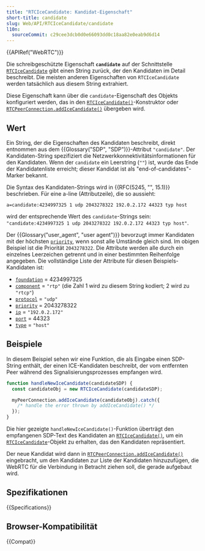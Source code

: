 ```yaml
---
title: "RTCIceCandidate: Kandidat-Eigenschaft"
short-title: candidate
slug: Web/API/RTCIceCandidate/candidate
l10n:
  sourceCommit: c29cee3dcb0d0e66093dd0c18aa82e0eab9d6d14
---
```


{{APIRef("WebRTC")}}

Die schreibgeschützte Eigenschaft **`candidate`** auf der Schnittstelle [`RTCIceCandidate`](/de/docs/Web/API/RTCIceCandidate) gibt einen String zurück, der den Kandidaten im Detail beschreibt.
Die meisten anderen Eigenschaften von `RTCIceCandidate` werden tatsächlich aus diesem String extrahiert.

Diese Eigenschaft kann über die `candidate`-Eigenschaft des Objekts konfiguriert werden, das in den [`RTCIceCandidate()`](/de/docs/Web/API/RTCIceCandidate/RTCIceCandidate)-Konstruktor oder [`RTCPeerConnection.addIceCandidate()`](/de/docs/Web/API/RTCPeerConnection/addIceCandidate) übergeben wird.

## Wert

Ein String, der die Eigenschaften des Kandidaten beschreibt, direkt entnommen aus dem {{Glossary("SDP", "SDP")}}-Attribut `"candidate"`.
Der Kandidaten-String spezifiziert die Netzwerkkonnektivitätsinformationen für den Kandidaten.
Wenn der `candidate` ein Leerstring (`""`) ist, wurde das Ende der Kandidatenliste erreicht; dieser Kandidat ist als "end-of-candidates"-Marker bekannt.

Die Syntax des Kandidaten-Strings wird in {{RFC(5245, "", 15.1)}} beschrieben. Für eine a-line (Attributzeile), die so aussieht:

```plain
a=candidate:4234997325 1 udp 2043278322 192.0.2.172 44323 typ host
```

wird der entsprechende Wert des `candidate`-Strings sein: `"candidate:4234997325 1 udp 2043278322 192.0.2.172 44323 typ host"`.

Der {{Glossary("user_agent", "user agent")}} bevorzugt immer Kandidaten mit der höchsten
[`priority`](/de/docs/Web/API/RTCIceCandidate/priority), wenn sonst alle Umstände gleich sind. Im
obigen Beispiel ist die Priorität `2043278322`. Die Attribute werden alle durch ein einzelnes Leerzeichen getrennt und in einer bestimmten Reihenfolge angegeben. Die vollständige Liste der
Attribute für diesen Beispiels-Kandidaten ist:

- [`foundation`](/de/docs/Web/API/RTCIceCandidate/foundation) = 4234997325
- [`component`](/de/docs/Web/API/RTCIceCandidate/component) = `"rtp"` (die Zahl 1 wird zu diesem String kodiert; 2 wird zu `"rtcp"`)
- [`protocol`](/de/docs/Web/API/RTCIceCandidate/protocol) = `"udp"`
- [`priority`](/de/docs/Web/API/RTCIceCandidate/priority) = 2043278322
- [`ip`](/de/docs/Web/API/RTCIceCandidate/address) = `"192.0.2.172"`
- [`port`](/de/docs/Web/API/RTCIceCandidate/port) = 44323
- [`type`](/de/docs/Web/API/RTCIceCandidate/type) = `"host"`

## Beispiele

In diesem Beispiel sehen wir eine Funktion, die als Eingabe einen SDP-String enthält, der einen
ICE-Kandidaten beschreibt, der vom entfernten Peer während des Signalisierungsprozesses empfangen wird.

```js
function handleNewIceCandidate(candidateSDP) {
  const candidateObj = new RTCIceCandidate(candidateSDP);

  myPeerConnection.addIceCandidate(candidateObj).catch({
    /* handle the error thrown by addIceCandidate() */
  });
}
```

Die hier gezeigte `handleNewIceCandidate()`-Funktion überträgt den empfangenen
SDP-Text des Kandidaten an [`RTCIceCandidate()`](/de/docs/Web/API/RTCIceCandidate/RTCIceCandidate), um ein [`RTCIceCandidate`](/de/docs/Web/API/RTCIceCandidate)-Objekt zu erhalten, das den Kandidaten repräsentiert.

Der neue Kandidat wird dann in [`RTCPeerConnection.addIceCandidate()`](/de/docs/Web/API/RTCPeerConnection/addIceCandidate) eingebracht, um den Kandidaten zur Liste der
Kandidaten hinzuzufügen, die WebRTC für die Verbindung in Betracht ziehen soll, die gerade aufgebaut wird.

## Spezifikationen

{{Specifications}}

## Browser-Kompatibilität

{{Compat}}

